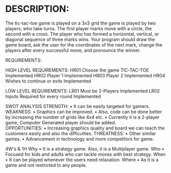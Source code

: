 # DESCRIPTION:
The tic-tac-toe game is played on a 3x3 grid the game is played by two players, who take turns. The first player marks move with a circle, the second with a cross. The player who has formed a horizontal, vertical, or diagonal sequence of three marks wins. Your program should draw the game board, ask the user for the coordinates of the next mark, change the players after every successful move, and pronounce the winner.


REQUIREMENTS:

HIGH LEVEL REQUIREMENTS:
HR01	Choose the game TIC-TAC-TOE	 Implemented
HR02	Player 1	                   Implemented
HR03	Player 2	                   Implemented
HR04	Wishes to continue or exits	 Implemented

LOW LEVEL REQUIREMENTS:
LR01	Must be 2-Players	               Implemented
LR02	Inputs Required for every round	 Implemented



SWOT ANALYSIS
STRENGTH:
•	It can be easily targeted for gamers.
WEAKNESS:
•	Graphics can be improved.
•	Also, code can be done better by increasing the number of grids like 4x4 etc.
•	Currently it is a 2-player game, Computer Generated player should be added.  
OPPORTUNITIES:
•	Increasing graphics quality and board we can reach the customers easily and also the difficulties.
THREATNESS:
•	Other similar games.
•	Advancement in technology and more competitors for game.


4W's & 1H
Why
•	It is a strategy game. Also, it is a Multiplayer game.
Who
•	Focused for kids and adults who can tackle moves with best strategy.
When
•	It can be played whenever the users need relaxation.
Where
•	As it is a game and not restricted to any people. 

